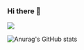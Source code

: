 ### Hi there 👋

<!--
**222SeungHyun/222SeungHyun** is a ✨ _special_ ✨ repository because its `README.md` (this file) appears on your GitHub profile.

Here are some ideas to get you started:

- 🔭 I’m currently working on ...
- 🌱 I’m currently learning ...
- 👯 I’m looking to collaborate on ...
- 🤔 I’m looking for help with ...
- 💬 Ask me about ...
- 📫 How to reach me: ...
- 😄 Pronouns: ...
- ⚡ Fun fact: ...
-->

<a href="https://42seoul.kr/seoul42/main/view" target="_blank"><img src="https://img.shields.io/badge/42Seoul-000000?style=for-the-badge&logo=![42](https://user-images.githubusercontent.com/93538221/183899766-7fdf3220-c545-4fe9-becf-f459b1b0fdfc.svg)&logoColor=000000"/></a>

![Anurag's GitHub stats](https://github-readme-stats.vercel.app/api?username=222SeungHyun&show_icons=true&theme=highcontrast)
